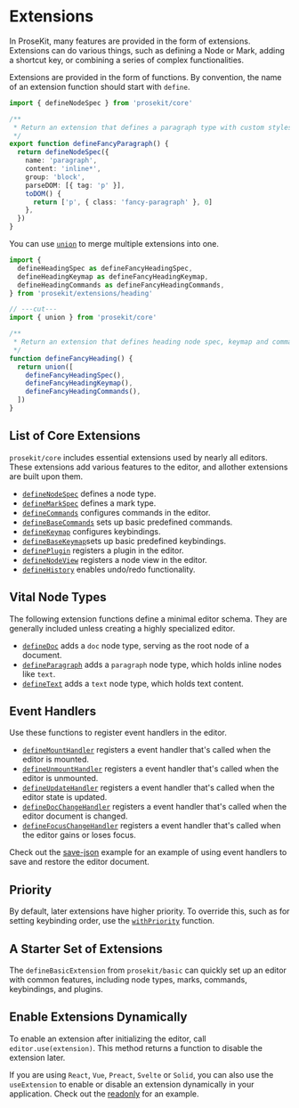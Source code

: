 # Extensions

In ProseKit, many features are provided in the form of extensions. Extensions can do various things, such as defining a Node or Mark, adding a shortcut key, or combining a series of complex functionalities.

Extensions are provided in the form of functions. By convention, the name of an extension function should start with `define`.

```ts twoslash
import { defineNodeSpec } from 'prosekit/core'

/**
 * Return an extension that defines a paragraph type with custom styles.
 */
export function defineFancyParagraph() {
  return defineNodeSpec({
    name: 'paragraph',
    content: 'inline*',
    group: 'block',
    parseDOM: [{ tag: 'p' }],
    toDOM() {
      return ['p', { class: 'fancy-paragraph' }, 0]
    },
  })
}
```

You can use [`union`] to merge multiple extensions into one.

```ts twoslash
import {
  defineHeadingSpec as defineFancyHeadingSpec,
  defineHeadingKeymap as defineFancyHeadingKeymap,
  defineHeadingCommands as defineFancyHeadingCommands,
} from 'prosekit/extensions/heading'

// ---cut---
import { union } from 'prosekit/core'

/**
 * Return an extension that defines heading node spec, keymap and commands.
 */
function defineFancyHeading() {
  return union([
    defineFancyHeadingSpec(),
    defineFancyHeadingKeymap(),
    defineFancyHeadingCommands(),
  ])
}
```

## List of Core Extensions

`prosekit/core` includes essential extensions used by nearly all editors. These
extensions add various features to the editor, and allother extensions are built
upon them.

- [`defineNodeSpec`] defines a node type.
- [`defineMarkSpec`] defines a mark type.
- [`defineCommands`] configures commands in the editor.
- [`defineBaseCommands`] sets up basic predefined commands.
- [`defineKeymap`] configures keybindings.
- [`defineBaseKeymap`]sets up basic predefined keybindings.
- [`definePlugin`] registers a plugin in the editor.
- [`defineNodeView`] registers a node view in the editor.
- [`defineHistory`] enables undo/redo functionality.

## Vital Node Types

The following extension functions define a minimal editor schema. They are
generally included unless creating a highly specialized editor.

- [`defineDoc`] adds a `doc` node type, serving as the root node of a document.
- [`defineParagraph`] adds a `paragraph` node type, which holds inline nodes like `text`.
- [`defineText`] adds a `text` node type, which holds text content.

## Event Handlers

Use these functions to register event handlers in the editor.

- [`defineMountHandler`] registers a event handler that's called when the editor is mounted.
- [`defineUnmountHandler`] registers a event handler that's called when the editor is unmounted.
- [`defineUpdateHandler`] registers a event handler that's called when the editor state is updated.
- [`defineDocChangeHandler`] registers a event handler that's called when the editor document is changed.
- [`defineFocusChangeHandler`] registers a event handler that's called when the editor gains or loses focus.

Check out the [save-json] example for an example of using event handlers to save and restore the editor document.

## Priority

By default, later extensions have higher priority. To override this, such as for setting keybinding order, use the [`withPriority`] function.

## A Starter Set of Extensions

The `defineBasicExtension` from `prosekit/basic` can quickly set up an editor with common features, including node types, marks, commands, keybindings, and plugins.

## Enable Extensions Dynamically

To enable an extension after initializing the editor, call `editor.use(extension)`. This method returns a function to disable the extension later.

If you are using `React`, `Vue`, `Preact`, `Svelte` or `Solid`, you can also use the `useExtension` to enable or disable an extension dynamically in your application. Check out the [readonly](/extensions/readonly) for an example.

<!-- Link references -->

[plugin]: https://prosemirror.net/docs/ref#state.Plugin_System
[node view]: https://prosemirror.net/docs/ref#view.NodeView
[input rule]: https://prosemirror.net/docs/ref#inputrules
[save-json]: /examples/save-json
[`defineNodeSpec`]: /references/core#define-node-spec
[`defineMarkSpec`]: /references/core#define-mark-spec
[`defineCommands`]: /references/core#define-commands
[`defineBaseCommands`]: /references/core#define-base-commands
[`defineKeymap`]: /references/core#define-keymap
[`defineBaseKeymap`]: /references/core#define-base-keymap
[`definePlugin`]: /references/core#define-plugin
[`defineNodeView`]: /references/core#define-node-view
[`defineInputRule`]: /references/core#define-input-rule
[`defineHistory`]: /references/core#define-history
[`defineDoc`]: /references/core#define-doc
[`defineText`]: /references/core#define-text
[`defineParagraph`]: /references/core#define-paragraph
[`defineMountHandler`]: /references/core#define-mount-handler
[`defineUnmountHandler`]: /references/core#define-unmount-handler
[`defineUpdateHandler`]: /references/core#define-update-handler
[`defineDocChangeHandler`]: /references/core#define-doc-change-handler
[`defineFocusChangeHandler`]: /references/core#define-focus-change-handler
[`withPriority`]: /references/core#with-priority
[`union`]: /references/core#union
